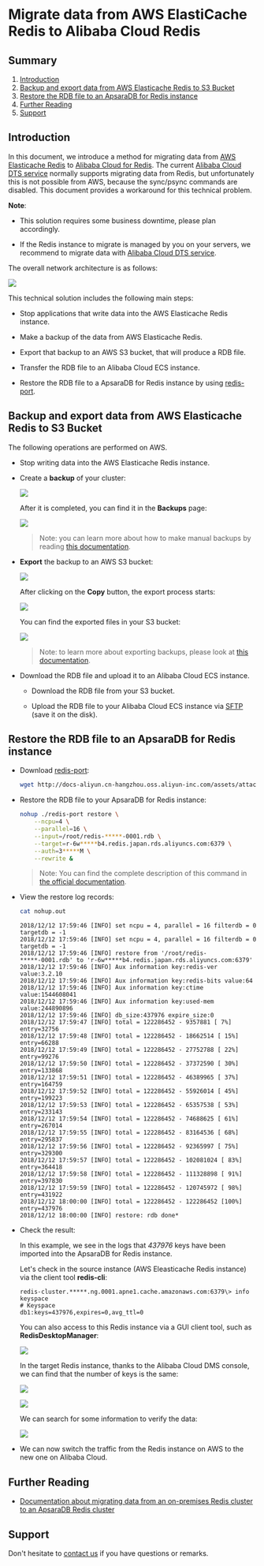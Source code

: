 # Migrate data from AWS ElastiCache Redis to Alibaba Cloud Redis

## Summary
1. [Introduction](#introduction)
2. [Backup and export data from AWS Elasticache Redis to S3 Bucket](#backup-and-export-data-from-aws-elasticache-redis-to-s3-bucket)
3. [Restore the RDB file to an ApsaraDB for Redis instance](#restore-the-rdb-file-to-an-apsaradb-for-redis-instance)
4. [Further Reading](#further-reading)
5. [Support](#support)

## Introduction
In this document, we introduce a method for migrating data from 
[AWS Elasticache Redis](https://aws.amazon.com/elasticache/redis/) to
[Alibaba Cloud for Redis](https://www.alibabacloud.com/product/apsaradb-for-redis). The current
[Alibaba Cloud DTS service](https://www.alibabacloud.com/product/data-transmission-service) normally supports
migrating data from Redis, but unfortunately this is not possible from AWS, because the sync/psync commands are
disabled. This document provides a workaround for this technical problem.

**Note**:

-   This solution requires some business downtime, please plan accordingly.

-   If the Redis instance to migrate is managed by you on your servers, we recommend to migrate data with
    [Alibaba Cloud DTS service](https://www.alibabacloud.com/product/data-transmission-service).

The overall network architecture is as follows:

![](images/network_architecture.png)

This technical solution includes the following main steps:

-   Stop applications that write data into the AWS Elasticache Redis instance.

-   Make a backup of the data from AWS Elasticache Redis.

-   Export that backup to an AWS S3 bucket, that will produce a RDB file.

-   Transfer the RDB file to an Alibaba Cloud ECS instance.

-   Restore the RDB file to a ApsaraDB for Redis instance by using [redis-port](https://github.com/CodisLabs/redis-port).

## Backup and export data from AWS Elasticache Redis to S3 Bucket
The following operations are performed on AWS.

-   Stop writing data into the AWS Elasticache Redis instance.

-   Create a **backup** of your cluster:

    ![](images/5905fb087626c9895e2af18963921adb.png)

    After it is completed, you can find it in the **Backups** page:

    ![](images/42348e56fedd06a3396f17f3692256dc.png)

    > Note: you can learn more about how to make manual backups by reading
    > [this documentation](https://docs.aws.amazon.com/AmazonElastiCache/latest/red-ug/backups-manual.html).

-   **Export** the backup to an AWS S3 bucket:

    ![](images/53a7b81b5b7a6f7bcf63cf989f40fb11.png)

    After clicking on the **Copy** button, the export process starts:

    ![](images/293b7e6b326b0ac9ce1cb65ef09bd42b.png)

    You can find the exported files in your S3 bucket:

    ![](images/dd908c64fb94d344a8ade9378fb36207.png)

    > Note: to learn more about exporting backups, please look at
    > [this documentation](https://docs.aws.amazon.com/AmazonElastiCache/latest/red-ug/backups-exporting.html).

-   Download the RDB file and upload it to an Alibaba Cloud ECS instance.

    -   Download the RDB file from your S3 bucket.

    -   Upload the RDB file to your Alibaba Cloud ECS instance via
        [SFTP](https://en.wikipedia.org/wiki/SSH_File_Transfer_Protocol) (save it on the disk).

## Restore the RDB file to an ApsaraDB for Redis instance
-   Download [redis-port](https://github.com/CodisLabs/redis-port):

    ```bash
    wget http://docs-aliyun.cn-hangzhou.oss.aliyun-inc.com/assets/attach/85829/cn_zh/1533199526614/redis-port%282%29
    ```

-   Restore the RDB file to your ApsaraDB for Redis instance:

    ```bash
    nohup ./redis-port restore \
        --ncpu=4 \
        --parallel=16 \
        --input=/root/redis-*****-0001.rdb \
        --target=r-6w*****b4.redis.japan.rds.aliyuncs.com:6379 \
        --auth=3*****M \
        --rewrite &
    ```

    > Note: You can find the complete description of this command in
    > [the official documentation](https://github.com/CodisLabs/redis-port/blob/redis-4.x-cgo/README.md).

-   View the restore log records:

    ```bash
    cat nohup.out
    ```
    ```
    2018/12/12 17:59:46 [INFO] set ncpu = 4, parallel = 16 filterdb = 0 targetdb = -1
    2018/12/12 17:59:46 [INFO] set ncpu = 4, parallel = 16 filterdb = 0 targetdb = -1
    2018/12/12 17:59:46 [INFO] restore from '/root/redis-*****-0001.rdb' to 'r-6w*****b4.redis.japan.rds.aliyuncs.com:6379'
    2018/12/12 17:59:46 [INFO] Aux information key:redis-ver value:3.2.10
    2018/12/12 17:59:46 [INFO] Aux information key:redis-bits value:64
    2018/12/12 17:59:46 [INFO] Aux information key:ctime value:1544608041
    2018/12/12 17:59:46 [INFO] Aux information key:used-mem value:244890896
    2018/12/12 17:59:46 [INFO] db_size:437976 expire_size:0
    2018/12/12 17:59:47 [INFO] total = 122286452 - 9357881 [ 7%] entry=32756
    2018/12/12 17:59:48 [INFO] total = 122286452 - 18662514 [ 15%] entry=66288
    2018/12/12 17:59:49 [INFO] total = 122286452 - 27752788 [ 22%] entry=99276
    2018/12/12 17:59:50 [INFO] total = 122286452 - 37372590 [ 30%] entry=133868
    2018/12/12 17:59:51 [INFO] total = 122286452 - 46389965 [ 37%] entry=164759
    2018/12/12 17:59:52 [INFO] total = 122286452 - 55926014 [ 45%] entry=199223
    2018/12/12 17:59:53 [INFO] total = 122286452 - 65357538 [ 53%] entry=233143
    2018/12/12 17:59:54 [INFO] total = 122286452 - 74688625 [ 61%] entry=267014
    2018/12/12 17:59:55 [INFO] total = 122286452 - 83164536 [ 68%] entry=295837
    2018/12/12 17:59:56 [INFO] total = 122286452 - 92365997 [ 75%] entry=329300
    2018/12/12 17:59:57 [INFO] total = 122286452 - 102081024 [ 83%] entry=364418
    2018/12/12 17:59:58 [INFO] total = 122286452 - 111328898 [ 91%] entry=397830
    2018/12/12 17:59:59 [INFO] total = 122286452 - 120745972 [ 98%] entry=431922
    2018/12/12 18:00:00 [INFO] total = 122286452 - 122286452 [100%] entry=437976
    2018/12/12 18:00:00 [INFO] restore: rdb done*
    ```
    
-   Check the result:

    In this example, we see in the logs that *437976* keys have been imported into the ApsaraDB for Redis instance.

    Let's check in the source instance (AWS Eleasticache Redis instance) via the client tool **redis-cli**:
    
    ```
    redis-cluster.*****.ng.0001.apne1.cache.amazonaws.com:6379\> info keyspace
    # Keyspace
    db1:keys=437976,expires=0,avg_ttl=0
    ```
    
    You can also access to this Redis instance via a GUI client tool, such as **RedisDesktopManager**:

    ![](images/9a81981d7890dec9ccd49ac789f03625.png)

    In the target Redis instance, thanks to the Alibaba Cloud DMS console, we can find that the number of keys
    is the same:

    ![](images/19c311f9d3979c945014dc04d0a442dc.png)

    ![](images/cf0dd3d0d2681fa58ae620058ac41aba.png)

    We can search for some information to verify the data:

    ![](images/462465fbccdff9f10e03f6ca39f0f22a.png)

-   We can now switch the traffic from the Redis instance on AWS to the new one on Alibaba Cloud.

## Further Reading
* [Documentation about migrating data from an on-premises Redis cluster to an ApsaraDB Redis cluster](https://www.alibabacloud.com/help/doc-detail/85180.htm)

## Support
Don't hesitate to [contact us](mailto:projectdelivery@alibabacloud.com) if you have questions or remarks.